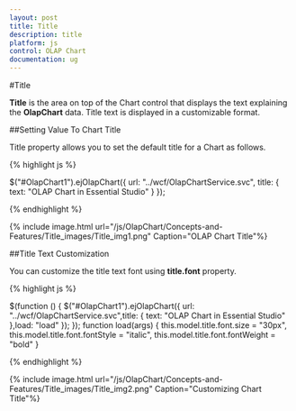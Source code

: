 ```yaml
---
layout: post
title: Title
description: title
platform: js
control: OLAP Chart
documentation: ug
---
```


#Title

**Title** is the area on top of the Chart control that displays the text explaining the **OlapChart** data. Title text is displayed in a customizable format. 

##Setting Value To Chart Title

Title property allows you to set the default title for a Chart as follows. 


{% highlight js %}

$("#OlapChart1").ejOlapChart({
        url: "../wcf/OlapChartService.svc",
        title: { text: "OLAP Chart in Essential Studio" }
 });


{% endhighlight %}

{% include image.html url="/js/OlapChart/Concepts-and-Features/Title_images/Title_img1.png" Caption="OLAP Chart Title"%}

##Title Text Customization

You can customize the title text font using **title.font** property.

{% highlight js %}

$(function () {
    $("#OlapChart1").ejOlapChart({
    url: "../wcf/OlapChartService.svc",title: { text: "OLAP Chart in Essential Studio" 
},load: "load" });
 });
function load(args) {
        this.model.title.font.size = "30px",
        this.model.title.font.fontStyle = "italic",
        this.model.title.font.fontWeight = "bold"
}

{% endhighlight %}

{% include image.html url="/js/OlapChart/Concepts-and-Features/Title_images/Title_img2.png" Caption="Customizing Chart Title"%}

